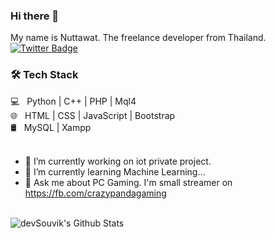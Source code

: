 ### Hi there 👋
My name is Nuttawat. The freelance developer from Thailand. <br>
[![Twitter Badge](https://img.shields.io/badge/-@nut039-1ca0f1?style=flat-square&labelColor=1ca0f1&logo=twitter&logoColor=white&link=https://twitter.com/nut039)](https://twitter.com/nut039)


<h3>🛠 Tech Stack</h3>
💻 &nbsp; Python | C++ | PHP | Mql4 <br>
🌐 &nbsp; HTML | CSS | JavaScript | Bootstrap <br>
🛢 &nbsp; MySQL | Xampp <br>
<br>

- 🔭 I’m currently working on iot private project.
- 🌱 I’m currently learning Machine Learning...
- 💬 Ask me about PC Gaming. I'm small streamer on https://fb.com/crazypandagaming

<!--[![Top Langs](https://github-readme-stats.vercel.app/api/top-langs/?username=NutCrazypanda&layout=compact&text_color=daf7dc&bg_color=151515)](https://github.com/NutCrazypanda/github-readme-stats) -->

<br>

<img align="center" src="https://github-readme-stats.vercel.app/api?username=NutCrazypanda&include_all_commits=true&count_private=true&show_icons=true&line_height=20&title_color=7A7ADB&icon_color=2234AE&text_color=D3D3D3&bg_color=0,000000,130F40" alt="devSouvik's Github Stats">

</br>
